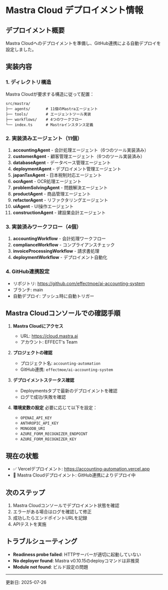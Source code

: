 # Mastra Cloud デプロイメント情報

## デプロイメント概要
Mastra Cloudへのデプロイメントを準備し、GitHub連携による自動デプロイを設定しました。

## 実装内容

### 1. ディレクトリ構造
Mastra Cloudが要求する構造に従って配置：
```
src/mastra/
├── agents/       # 11個のMastraエージェント
├── tools/        # エージェントツール実装
├── workflows/    # 4つのワークフロー
└── index.ts      # Mastraインスタンス定義
```

### 2. 実装済みエージェント（11個）
1. **accountingAgent** - 会計処理エージェント（6つのツール実装済み）
2. **customerAgent** - 顧客管理エージェント（6つのツール実装済み）
3. **databaseAgent** - データベース管理エージェント
4. **deploymentAgent** - デプロイメント管理エージェント
5. **japanTaxAgent** - 日本税制対応エージェント
6. **ocrAgent** - OCR処理エージェント
7. **problemSolvingAgent** - 問題解決エージェント
8. **productAgent** - 商品管理エージェント
9. **refactorAgent** - リファクタリングエージェント
10. **uiAgent** - UI操作エージェント
11. **constructionAgent** - 建設業会計エージェント

### 3. 実装済みワークフロー（4個）
1. **accountingWorkflow** - 会計処理ワークフロー
2. **complianceWorkflow** - コンプライアンスチェック
3. **invoiceProcessingWorkflow** - 請求書処理
4. **deploymentWorkflow** - デプロイメント自動化

### 4. GitHub連携設定
- リポジトリ: https://github.com/effectmoe/ai-accounting-system
- ブランチ: main
- 自動デプロイ: プッシュ時に自動トリガー

## Mastra Cloudコンソールでの確認手順

1. **Mastra Cloudにアクセス**
   - URL: https://cloud.mastra.ai
   - アカウント: EFFECT's Team

2. **プロジェクトの確認**
   - プロジェクト名: `accounting-automation`
   - GitHub連携: `effectmoe/ai-accounting-system`

3. **デプロイメントステータス確認**
   - Deploymentsタブで最新のデプロイメントを確認
   - ログで成功/失敗を確認

4. **環境変数の設定**
   必要に応じて以下を設定：
   - `OPENAI_API_KEY`
   - `ANTHROPIC_API_KEY`
   - `MONGODB_URI`
   - `AZURE_FORM_RECOGNIZER_ENDPOINT`
   - `AZURE_FORM_RECOGNIZER_KEY`

## 現在の状態
- ✅ Vercelデプロイメント: https://accounting-automation.vercel.app
- 🔄 Mastra Cloudデプロイメント: GitHub連携によりデプロイ中

## 次のステップ
1. Mastra Cloudコンソールでデプロイメント状態を確認
2. エラーがある場合はログを確認して修正
3. 成功したらエンドポイントURLを記録
4. APIテストを実施

## トラブルシューティング
- **Readiness probe failed**: HTTPサーバーが適切に起動していない
- **No deployer found**: Mastra v0.10.15のdeployコマンドは非推奨
- **Module not found**: ビルド設定の問題

---
更新日: 2025-07-26